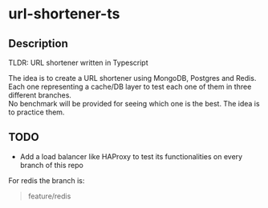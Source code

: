 # url-shortener-ts

## Description

TLDR: URL shortener written in Typescript

The idea is to create a URL shortener using MongoDB, Postgres and Redis.  
Each one representing a cache/DB layer to test each one of them in three different branches.  
No benchmark will be provided for seeing which one is the best. The idea is to practice them.  

## TODO

- Add a load balancer like HAProxy to test its functionalities on every branch of this repo

For redis the branch is:
>feature/redis

